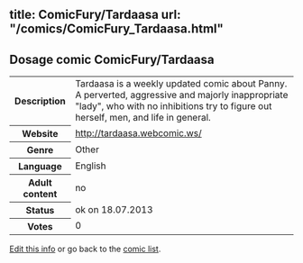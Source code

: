 title: ComicFury/Tardaasa
url: "/comics/ComicFury_Tardaasa.html"
---
Dosage comic ComicFury/Tardaasa
-----------------------------------------

<p id="msg"></p>
<script type="text/javascript">
if (window.location.search === '?edit_info_mail=sent_ok') {
  var elem = document.getElementById("msg");
  elem.innerHTML = 'Edited information sucessfully sent for review, which is usually done daily. Thanks!';
  elem.className = 'ok';
}
</script>
<table class="comicinfo">
<tr>
<th>Description</th><td>Tardaasa is a weekly updated comic about Panny. A perverted, aggressive and majorly inappropriate &quot;lady&quot;, who with no inhibitions try to figure out herself, men, and life in general.</td>
</tr>
<tr>
<th>Website</th><td><a href="http://tardaasa.webcomic.ws/">http://tardaasa.webcomic.ws/</a></td>
</tr>
<tr>
<th>Genre</th><td>Other</td>
</tr>
<tr>
<th>Language</th><td>English</td>
</tr>
<tr>
<th>Adult content</th><td>no</td>
</tr>
<tr>
<th>Status</th><td>ok on 18.07.2013</td>
</tr>
<tr>
<th>Votes</th><td>0</td>
</tr>
</table>

[Edit this info](ComicFury_Tardaasa_edit.html) or go back to the [comic list](../comic-index.html).
